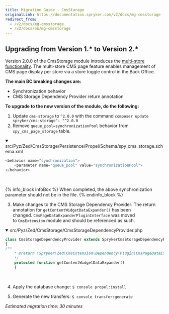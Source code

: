 ```yaml
---
title: Migration Guide - CmsStorage
originalLink: https://documentation.spryker.com/v2/docs/mg-cmsstorage
redirect_from:
  - /v2/docs/mg-cmsstorage
  - /v2/docs/en/mg-cmsstorage
---
```


## Upgrading from Version 1.* to Version 2.*

Version 2.0.0 of the CmsStorage module introduces the [multi-store functionality](https://documentation.spryker.com/v2/docs/multi-store-cms-pages-201903). The multi-store CMS page feature enables management of CMS page display per store via a store toggle control in the Back Office.

**The main BC breaking changes are:**

* Synchronization behavior
* CMS Storage Dependency Provider return annotation

**To upgrade to the new version of the module, do the following:**
1. Update `cms-storage` to `^2.0.0` with the command `composer update spryker/cms-storage": "^2.0.0`
2. Remove `queue_pool=synchronizationPool` behavior from `spy_cms_page_storage` table.

<details open>
<summary>src/Pyz/Zed/CmsStorage/Persistence/Propel/Schema/spy_cms_storage.schema.xml</summary>
    
```php
<behavior name="synchronization">
	<parameter name="queue_pool" value="synchronizationPool">
</behavior>
```
    
</br>
</details>
    
{% info_block infoBox %}
When completed, the above synchronization parameter should not be in the file.
{% endinfo_block %}

3. Make changes to the CMS Storage Dependency Provider:
The return annotation for `getContentWidgetDataExpander()` has been changed. `CmsPageDataExpanderPluginInterface` was moved to `CmsExtension` module and should be referenced as such.

<details open>
<summary>src/Pyz/Zed/CmsStorage/CmsStorageDependencyProvider.php</summary>

```php
class CmsStorageDependencyProvider extends SprykerCmsStorageDependencyProvider
{
/**
	* @return \Spryker\Zed\CmsExtension\Dependency\Plugin\CmsPageDataExpanderPluginInterface[]
	*/
	protected function getContentWidgetDataExpander()
	{
```

</br>
</details>
    
4. Apply the database change:
`$ console propel:install`

5. Generate the new transfers:
`$ console transfer:generate`

_Estimated migration time: 30 minutes_

<!-- Last review date: Mar 12, 2019-- by Alexander Veselov, Yuliia Boiko -->

